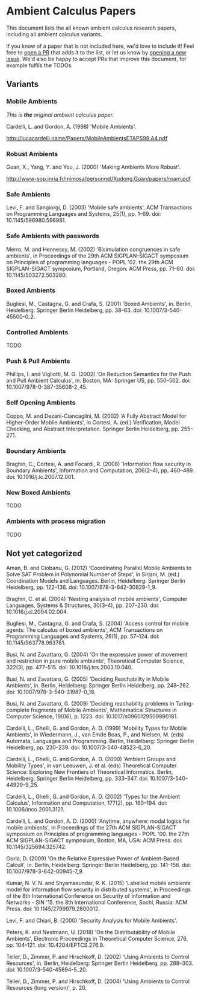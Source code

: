 # Ambient Calculus Papers

This document lists the all known ambient calculus research papers, including all ambient calculus variants.

If you know of a paper that is not included here, we'd love to include it! Feel free to [open a PR](https://github.com/ambientsprotocol/research-ambients/pulls) that adds it to the list, or let us know by [opening a new issue](https://github.com/ambientsprotocol/research-ambients/issues). We'd also be happy to accept PRs that improve this document, for example fulfils the TODOs.

## Variants

### Mobile Ambients
*This is ***the*** original ambient calculus paper.*

Cardelli, L. and Gordon, A. (1998) 'Mobile Ambients'.

http://lucacardelli.name/Papers/MobileAmbientsETAPS98.A4.pdf

### Robust Ambients
Guan, X., Yang, Y. and You, J. (2000) 'Making Ambients More Robust'.

http://www-sop.inria.fr/mimosa/personnel/Xudong.Guan/papers/roam.pdf

### Safe Ambients
Levi, F. and Sangiorgi, D. (2003) 'Mobile safe ambients', ACM Transactions on Programming Languages and Systems, 25(1), pp. 1–69. doi: 10.1145/596980.596981.

### Safe Ambients with passwords
Merro, M. and Hennessy, M. (2002) 'Bisimulation congruences in safe ambients', in Proceedings of the 29th ACM SIGPLAN-SIGACT symposium on Principles of programming languages  - POPL '02. the 29th ACM SIGPLAN-SIGACT symposium, Portland, Oregon: ACM Press, pp. 71–80. doi: 10.1145/503272.503280.

### Boxed Ambients
Bugliesi, M., Castagna, G. and Crafa, S. (2001) 'Boxed Ambients', in. Berlin, Heidelberg: Springer Berlin Heidelberg, pp. 38–63. doi: 10.1007/3-540-45500-0_2.

### Controlled Ambients
TODO

### Push & Pull Ambients
Phillips, I. and Vigliotti, M. G. (2002) 'On Reduction Semantics for the Push and Pull Ambient Calculus', in. Boston, MA: Springer US, pp. 550–562. doi: 10.1007/978-0-387-35608-2_45.

### Self Opening Ambients
Coppo, M. and Dezani-Ciancaglini, M. (2002) 'A Fully Abstract Model for Higher-Order Mobile Ambients', in Cortesi, A. (ed.) Verification, Model Checking, and Abstract Interpretation. Springer Berlin Heidelberg, pp. 255–271.

### Boundary Ambients
Braghin, C., Cortesi, A. and Focardi, R. (2008) 'Information flow security in Boundary Ambients', Information and Computation, 206(2–4), pp. 460–489. doi: 10.1016/j.ic.2007.12.001.

### New Boxed Ambients
TODO

### Ambients with process migration
TODO

## Not yet categorized

Aman, B. and Ciobanu, G. (2012) 'Coordinating Parallel Mobile Ambients to Solve SAT Problem in Polynomial Number of Steps', in Sirjani, M. (ed.) Coordination Models and Languages. Berlin, Heidelberg: Springer Berlin Heidelberg, pp. 122–136. doi: 10.1007/978-3-642-30829-1_9.

Braghin, C. et al. (2004) 'Nesting analysis of mobile ambients', Computer Languages, Systems & Structures, 30(3–4), pp. 207–230. doi: 10.1016/j.cl.2004.02.004.

Bugliesi, M., Castagna, G. and Crafa, S. (2004) 'Access control for mobile agents: The calculus of boxed ambients', ACM Transactions on Programming Languages and Systems, 26(1), pp. 57–124. doi: 10.1145/963778.963781.

Busi, N. and Zavattaro, G. (2004) 'On the expressive power of movement and restriction in pure mobile ambients', Theoretical Computer Science, 322(3), pp. 477–515. doi: 10.1016/j.tcs.2003.10.040.

Busi, N. and Zavattaro, G. (2005) 'Deciding Reachability in Mobile Ambients', in. Berlin, Heidelberg: Springer Berlin Heidelberg, pp. 248–262. doi: 10.1007/978-3-540-31987-0_18.

Busi, N. and Zavattaro, G. (2009) 'Deciding reachability problems in Turing-complete fragments of Mobile Ambients', Mathematical Structures in Computer Science, 19(06), p. 1223. doi: 10.1017/s0960129509990181.

Cardelli, L., Ghelli, G. and Gordon, A. D. (1999) 'Mobility Types for Mobile Ambients', in Wiedermann, J., van Emde Boas, P., and Nielsen, M. (eds) Automata, Languages and Programming. Berlin, Heidelberg: Springer Berlin Heidelberg, pp. 230–239. doi: 10.1007/3-540-48523-6_20.

Cardelli, L., Ghelli, G. and Gordon, A. D. (2000) 'Ambient Groups and Mobility Types', in van Leeuwen, J. et al. (eds) Theoretical Computer Science: Exploring New Frontiers of Theoretical Informatics. Berlin, Heidelberg: Springer Berlin Heidelberg, pp. 333–347. doi: 10.1007/3-540-44929-9_25.

Cardelli, L., Ghelli, G. and Gordon, A. D. (2002) 'Types for the Ambient Calculus', Information and Computation, 177(2), pp. 160–194. doi: 10.1006/inco.2001.3121.

Cardelli, L. and Gordon, A. D. (2000) 'Anytime, anywhere: modal logics for mobile ambients', in Proceedings of the 27th ACM SIGPLAN-SIGACT symposium on Principles of programming languages  - POPL '00. the 27th ACM SIGPLAN-SIGACT symposium, Boston, MA, USA: ACM Press. doi: 10.1145/325694.325742.

Gorla, D. (2009) 'On the Relative Expressive Power of Ambient-Based Calculi', in. Berlin, Heidelberg: Springer Berlin Heidelberg, pp. 141–156. doi: 10.1007/978-3-642-00945-7_9.

Kumar, N. V. N. and Shyamasundar, R. K. (2015) 'Labelled mobile ambients model for information flow security in distributed systems', in Proceedings of the 8th International Conference on Security of Information and Networks - SIN '15. the 8th International Conference, Sochi, Russia: ACM Press. doi: 10.1145/2799979.2800012.

Levi, F. and Chiari, B. (2000) 'Security Analysis for Mobile Ambients'.

Peters, K. and Nestmann, U. (2018) 'On the Distributability of Mobile Ambients', Electronic Proceedings in Theoretical Computer Science, 276, pp. 104–121. doi: 10.4204/EPTCS.276.9.

Teller, D., Zimmer, P. and Hirschkoff, D. (2002) 'Using Ambients to Control Resources', in. Berlin, Heidelberg: Springer Berlin Heidelberg, pp. 288–303. doi: 10.1007/3-540-45694-5_20.

Teller, D., Zimmer, P. and Hirschkoff, D. (2004) 'Using Ambients to Control Resources (long version)', p. 20.
